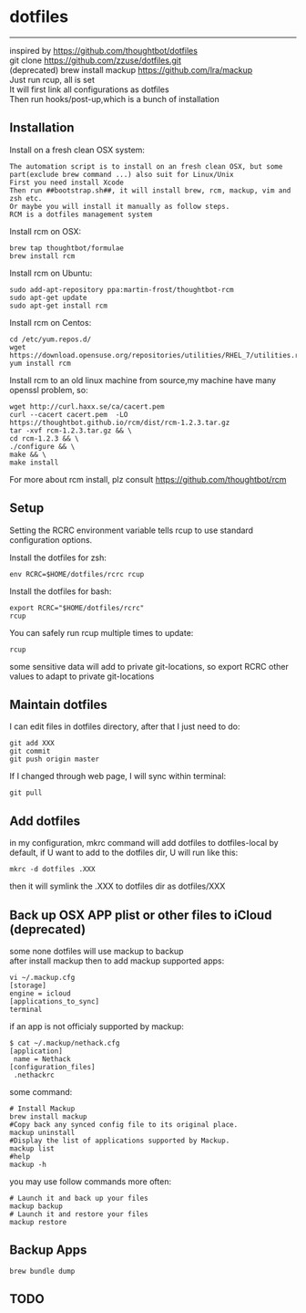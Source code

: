 # dotfiles
-----------
inspired by https://github.com/thoughtbot/dotfiles  
git clone https://github.com/zzuse/dotfiles.git  
(deprecated) brew install mackup https://github.com/lra/mackup  
Just run rcup, all is set  
It will first link all configurations as dotfiles  
Then run hooks/post-up,which is a bunch of installation  

Installation
------------
Install on a fresh clean OSX system:

    The automation script is to install on an fresh clean OSX, but some part(exclude brew command ...) also suit for Linux/Unix
    First you need install Xcode
    Then run ##bootstrap.sh##, it will install brew, rcm, mackup, vim and zsh etc.
    Or maybe you will install it manually as follow steps.
    RCM is a dotfiles management system
    
Install rcm on OSX:

    brew tap thoughtbot/formulae
    brew install rcm
    

Install rcm on Ubuntu:

    sudo add-apt-repository ppa:martin-frost/thoughtbot-rcm
    sudo apt-get update
    sudo apt-get install rcm
    
Install rcm on Centos:

    cd /etc/yum.repos.d/
    wget https://download.opensuse.org/repositories/utilities/RHEL_7/utilities.repo
    yum install rcm


Install rcm to an old linux machine from source,my machine have many openssl problem, so:

    wget http://curl.haxx.se/ca/cacert.pem
    curl --cacert cacert.pem  -LO https://thoughtbot.github.io/rcm/dist/rcm-1.2.3.tar.gz
    tar -xvf rcm-1.2.3.tar.gz && \
    cd rcm-1.2.3 && \
    ./configure && \
    make && \
    make install
    
For more about rcm install, plz consult https://github.com/thoughtbot/rcm
    
Setup
------------
Setting the RCRC environment variable tells rcup to use standard configuration options.

Install the dotfiles for zsh:

    env RCRC=$HOME/dotfiles/rcrc rcup
    
Install the dotfiles for bash:

    export RCRC="$HOME/dotfiles/rcrc"
    rcup
    
You can safely run rcup multiple times to update:

    rcup

some sensitive data will add to private git-locations, so export RCRC other values to adapt to private git-locations
    
Maintain dotfiles
------------

I can edit files in dotfiles directory, after that I just need to do:

    git add XXX
    git commit
    git push origin master

If I changed through web page, I will sync within terminal:

    git pull

Add dotfiles
------------

in my configuration, mkrc command will add dotfiles to dotfiles-local by default, if U want to add to the dotfiles dir, U will run like this:

    mkrc -d dotfiles .XXX
    
then it will symlink the .XXX to dotfiles dir as dotfiles/XXX

Back up OSX APP plist or other files to iCloud (deprecated)
------------

some none dotfiles will use mackup to backup  
after install mackup then to add mackup supported apps:

    vi ~/.mackup.cfg
    [storage]
    engine = icloud
    [applications_to_sync]
    terminal

if an app is not officialy supported by mackup:

    $ cat ~/.mackup/nethack.cfg
    [application]
     name = Nethack
    [configuration_files]
     .nethackrc

some command:

    # Install Mackup
    brew install mackup
    #Copy back any synced config file to its original place.
    mackup uninstall
    #Display the list of applications supported by Mackup.
    mackup list
    #help
    mackup -h

you may use follow commands more often:

    # Launch it and back up your files
    mackup backup
    # Launch it and restore your files
    mackup restore

Backup Apps
------------

    brew bundle dump

TODO
----------

